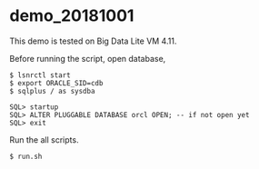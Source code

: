 # demo_20181001

This demo is tested on Big Data Lite VM 4.11.

Before running the script, open database,

    $ lsnrctl start
    $ export ORACLE_SID=cdb
    $ sqlplus / as sysdba

    SQL> startup
    SQL> ALTER PLUGGABLE DATABASE orcl OPEN; -- if not open yet
    SQL> exit

Run the all scripts.

    $ run.sh
